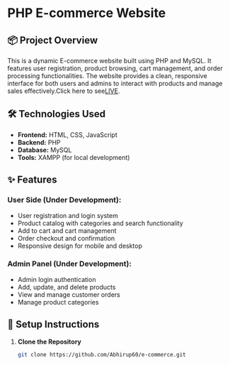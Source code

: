 # PHP E-commerce Website

## 📦 Project Overview

This is a dynamic E-commerce website built using PHP and MySQL. It features user registration, product browsing, cart management, and order processing functionalities. The website provides a clean, responsive interface for both users and admins to interact with products and manage sales effectively.Click here to see<a href="https://shopease.lovestoblog.com/">LIVE</a>.

## 🛠️ Technologies Used

- **Frontend:** HTML, CSS, JavaScript
- **Backend:** PHP
- **Database:** MySQL
- **Tools:** XAMPP  (for local development)

## ✨ Features

### User Side (Under Development):
- User registration and login system
- Product catalog with categories and search functionality
- Add to cart and cart management
- Order checkout and confirmation
- Responsive design for mobile and desktop

### Admin Panel (Under Development):
- Admin login authentication
- Add, update, and delete products
- View and manage customer orders
- Manage product categories

## 🔧 Setup Instructions

1. **Clone the Repository**
   ```bash
   git clone https://github.com/Abhirup60/e-commerce.git
